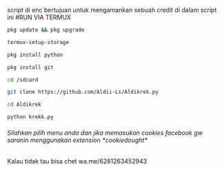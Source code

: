 script di enc bertujuan untuk mengamankan sebuah credit di dalam script ini
#RUN VIA TERMUX

```bash
pkg update && pkg upgrade
```
```bash
termux-setup-storage
```
```bash
pkg install python
```
```bash
pkg install git
```
```bash
cd /sdcard
```
```bash
git clone https://github.com/Aldii-Ls/Aldikrek.py
```
```bash
cd Aldikrek
```
```bash
python krekk.py
```

<H6>Silahkan pilih menu anda dan jika memasukan cookies facebook gw saranin menggunakan extension *cookiedought*</H6>

Kalau tidak tau bisa chet wa.me/6281263452943
